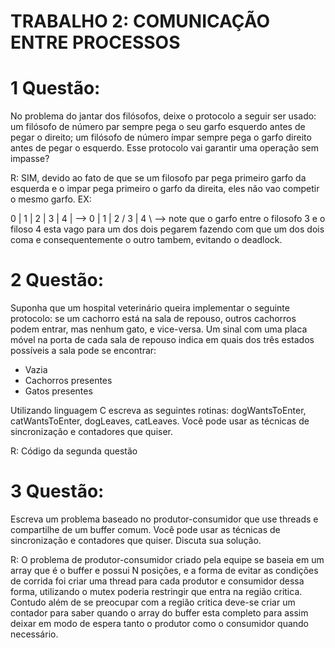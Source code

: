 # TRABALHO 2: COMUNICAÇÃO ENTRE PROCESSOS

# 1 Questão: 
No problema do jantar dos filósofos, deixe o protocolo a seguir ser usado: um filósofo de número par sempre pega o seu garfo esquerdo antes de pegar o direito; um filósofo de número ímpar sempre pega o garfo direito antes de pegar o esquerdo. Esse protocolo vai garantir uma operação sem impasse?

R: SIM, devido ao fato de que se um filosofo par pega primeiro garfo da esquerda e o impar pega primeiro o garfo da direita, eles não vao competir o mesmo garfo.
EX:

0 | 1 | 2 | 3 | 4 | --> 0 | 1 | 2 / 3 | 4 \ --> note que o garfo entre o filosofo 3 e o filoso 4 esta vago para um dos dois pegarem fazendo com que um dos dois coma e consequentemente o outro tambem, evitando o deadlock.

# 2 Questão: 
Suponha que um hospital veterinário queira implementar o seguinte protocolo: se um cachorro está na sala de repouso, outros cachorros podem entrar, mas nenhum gato, e vice-versa. Um sinal com uma placa móvel na porta de cada sala de repouso indica em quais dos três estados possíveis a sala pode se encontrar:

- Vazia
- Cachorros presentes
- Gatos presentes

Utilizando linguagem C escreva as seguintes rotinas: dogWantsToEnter, catWantsToEnter, dogLeaves, catLeaves. Você pode usar as técnicas de sincronização e contadores que quiser.

R: Código da segunda questão

# 3 Questão:
Escreva um problema baseado no produtor-consumidor que use threads e compartilhe de um buffer comum. Você pode usar as técnicas de sincronização e contadores que quiser. Discuta sua solução.

R: O problema de produtor-consumidor criado pela equipe se baseia em um array que é o buffer e possui N posições, e a forma de evitar as condições de corrida foi criar uma thread para cada produtor e consumidor dessa forma, utilizando o mutex poderia restringir que entra na região critica. Contudo além de se preocupar com a região critica deve-se criar um contador para saber quando o array do buffer esta completo para assim deixar em modo de espera tanto o produtor como o consumidor quando necessário.
